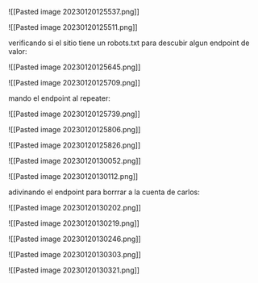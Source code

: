 
![[Pasted image 20230120125537.png]]

![[Pasted image 20230120125511.png]]

verificando si el sitio tiene un robots.txt para descubir algun endpoint de valor:

![[Pasted image 20230120125645.png]]

![[Pasted image 20230120125709.png]]

mando el endpoint al repeater:

![[Pasted image 20230120125739.png]]

![[Pasted image 20230120125806.png]]

![[Pasted image 20230120125826.png]]

![[Pasted image 20230120130052.png]]

![[Pasted image 20230120130112.png]]

adivinando el endpoint para borrrar a la cuenta de carlos:

![[Pasted image 20230120130202.png]]

![[Pasted image 20230120130219.png]]

![[Pasted image 20230120130246.png]]

![[Pasted image 20230120130303.png]]

![[Pasted image 20230120130321.png]]